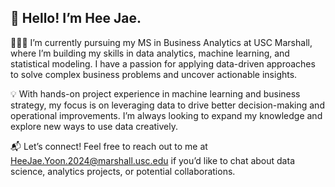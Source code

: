 ## 👋 Hello! I’m Hee Jae.

👩🏻‍🏫 I’m currently pursuing my MS in Business Analytics at USC Marshall, where I’m building my skills in data analytics, machine learning, and statistical modeling. I have a passion for applying data-driven approaches to solve complex business problems and uncover actionable insights.

💡 With hands-on project experience in machine learning and business strategy, my focus is on leveraging data to drive better decision-making and operational improvements. I’m always looking to expand my knowledge and explore new ways to use data creatively.

📬 Let’s connect! Feel free to reach out to me at HeeJae.Yoon.2024@marshall.usc.edu if you’d like to chat about data science, analytics projects, or potential collaborations.

